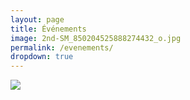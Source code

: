 ```yaml
---
layout: page
title: Événements
image: 2nd-SM_850204525888274432_o.jpg
permalink: /evenements/
dropdown: true
---
```





![]({{site.baseurl}}/img/2nd-SM-65241038_856968518006059_6133726693308760064_o.jpg)
